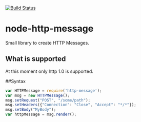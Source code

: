 [![Build Status](https://travis-ci.org/afiestas/node-http-message.svg?branch=master)](https://travis-ci.org/afiestas/node-http-message)
# node-http-message
Small library to create HTTP Messages.

## What is supported
At this moment only http 1.0 is supported.

##Syntax
```javascript
var HTTPMessage = require('http-message');
var msg = new HTTPMessage();
msg.setRequest("POST", "/some/path");
msg.setHeaders({"Connection": "Close", "Accept": "*/*"});
msg.setBody("MyBody");
var httpMessage = msg.render();
```
